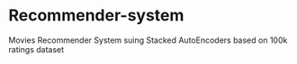 # Recommender-system
Movies Recommender System suing Stacked AutoEncoders based on 100k ratings dataset
